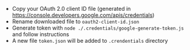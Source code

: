 * Copy your OAuth 2.0 client ID file (generated in https://console.developers.google.com/apis/credentials)
* Rename downloaded file to `oauth2-client-id.json`
* Generate token with `node ./.credentials/google-generate-token.js` and follow instructions
* A new file `token.json` will be added to `.crendentials` directory